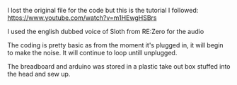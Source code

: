 I lost the original file for the code but this is the tutorial I followed: https://www.youtube.com/watch?v=m1HEwgHSBrs

I used the english dubbed voice of Sloth from RE:Zero for the audio

The coding is pretty basic as from the moment it's plugged in, it will begin to make the noise. It will continue to loop untill unplugged.

The breadboard and arduino was stored in a plastic take out box stuffed into the head and sew up.
